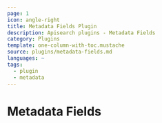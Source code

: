 ```yaml
---
page: 1
icon: angle-right
title: Metadata Fields Plugin
description: Apisearch plugins - Metadata Fields
category: Plugins
template: one-column-with-toc.mustache
source: plugins/metadata-fields.md
languages: ~
tags:
  - plugin
  - metadata
---
```


# Metadata Fields